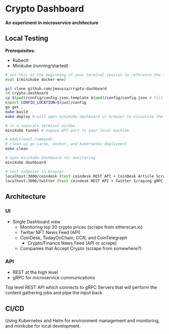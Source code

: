 # Crypto Dashboard
**An experiment in microservice architecture**

## Local Testing
**Prerequisites:**
- Kubectl
- Minikube (running/started)

```bash
# set this at the beginning of your terminal session to reference the local docker images
eval $(minikube docker-env)

git clone github.com/jmoussa/crypto-dashboard
cd crypto-dashboard
cp $(pwd)/config/config.json.template $(pwd)/config/config.json # fill in the correct values
export CONFIG_LOCATION=$(pwd)/config
go get .
make build
make deploy # will open minikube dashboard in browser to visualize the deployment 

# in a separate terminal window
minikube tunnel # expose API port to your local machine

# Additional Commands
# clean up go cache, docker, and kubernetes deployment
make clean

# open minikube dashboard for monitoring
minikube dashboard

# test endpoint in browser
localhost:3000/coindesk (test coindesk REST API + CoinDesk Article Scraping gRPC endpoint)
localhost:3000/twitter (test coindesk REST API + Twitter Scraping gRPC endpoint)
```

## Architecture
### UI
- Single Dashboard view
    - Monitoring top 20 crypto prices (scrape from etherscan.io)
    - Twitter NFT News Feed (API)
    - CoinDesk, TodayOnChain, CCN, and CoinTelegraph
        - Crypto/Finance News Feed (API or scrape)
    - Companies that Accept Crypto (scrape from somewhere?)

### API
- REST at the high level
- gRPC for microservice communications

Top level REST API which connects to gRPC Servers that will perform the content gathering jobs and pipe the input back.

## CI/CD
Using Kubernetes and Helm for environment management and monitoring, and minikube for local development.